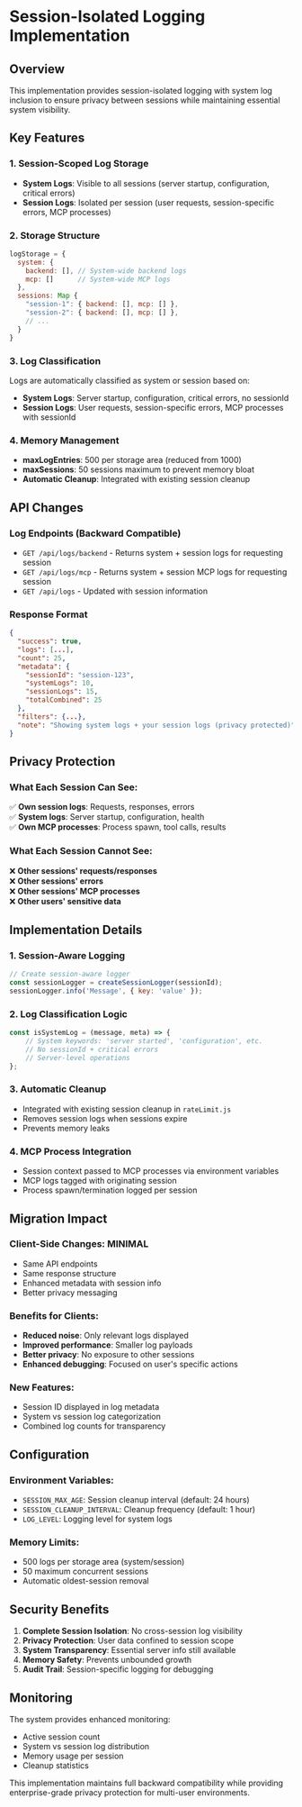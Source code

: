 # Session-Isolated Logging Implementation

## Overview

This implementation provides session-isolated logging with system log inclusion to ensure privacy between sessions while maintaining essential system visibility.

## Key Features

### 1. Session-Scoped Log Storage

- **System Logs**: Visible to all sessions (server startup, configuration, critical errors)
- **Session Logs**: Isolated per session (user requests, session-specific errors, MCP processes)

### 2. Storage Structure

```javascript
logStorage = {
  system: {
    backend: [], // System-wide backend logs
    mcp: []      // System-wide MCP logs
  },
  sessions: Map {
    "session-1": { backend: [], mcp: [] },
    "session-2": { backend: [], mcp: [] },
    // ...
  }
}
```

### 3. Log Classification

Logs are automatically classified as system or session based on:

- **System Logs**: Server startup, configuration, critical errors, no sessionId
- **Session Logs**: User requests, session-specific errors, MCP processes with sessionId

### 4. Memory Management

- **maxLogEntries**: 500 per storage area (reduced from 1000)
- **maxSessions**: 50 sessions maximum to prevent memory bloat
- **Automatic Cleanup**: Integrated with existing session cleanup

## API Changes

### Log Endpoints (Backward Compatible)

- `GET /api/logs/backend` - Returns system + session logs for requesting session
- `GET /api/logs/mcp` - Returns system + session MCP logs for requesting session
- `GET /api/logs` - Updated with session information

### Response Format

```json
{
  "success": true,
  "logs": [...],
  "count": 25,
  "metadata": {
    "sessionId": "session-123",
    "systemLogs": 10,
    "sessionLogs": 15,
    "totalCombined": 25
  },
  "filters": {...},
  "note": "Showing system logs + your session logs (privacy protected)"
}
```

## Privacy Protection

### What Each Session Can See:

✅ **Own session logs**: Requests, responses, errors  
✅ **System logs**: Server startup, configuration, health  
✅ **Own MCP processes**: Process spawn, tool calls, results

### What Each Session Cannot See:

❌ **Other sessions' requests/responses**  
❌ **Other sessions' errors**  
❌ **Other sessions' MCP processes**  
❌ **Other users' sensitive data**

## Implementation Details

### 1. Session-Aware Logging

```javascript
// Create session-aware logger
const sessionLogger = createSessionLogger(sessionId);
sessionLogger.info('Message', { key: 'value' });
```

### 2. Log Classification Logic

```javascript
const isSystemLog = (message, meta) => {
	// System keywords: 'server started', 'configuration', etc.
	// No sessionId + critical errors
	// Server-level operations
};
```

### 3. Automatic Cleanup

- Integrated with existing session cleanup in `rateLimit.js`
- Removes session logs when sessions expire
- Prevents memory leaks

### 4. MCP Process Integration

- Session context passed to MCP processes via environment variables
- MCP logs tagged with originating session
- Process spawn/termination logged per session

## Migration Impact

### Client-Side Changes: MINIMAL

- Same API endpoints
- Same response structure
- Enhanced metadata with session info
- Better privacy messaging

### Benefits for Clients:

- **Reduced noise**: Only relevant logs displayed
- **Improved performance**: Smaller log payloads
- **Better privacy**: No exposure to other sessions
- **Enhanced debugging**: Focused on user's specific actions

### New Features:

- Session ID displayed in log metadata
- System vs session log categorization
- Combined log counts for transparency

## Configuration

### Environment Variables:

- `SESSION_MAX_AGE`: Session cleanup interval (default: 24 hours)
- `SESSION_CLEANUP_INTERVAL`: Cleanup frequency (default: 1 hour)
- `LOG_LEVEL`: Logging level for system logs

### Memory Limits:

- 500 logs per storage area (system/session)
- 50 maximum concurrent sessions
- Automatic oldest-session removal

## Security Benefits

1. **Complete Session Isolation**: No cross-session log visibility
2. **Privacy Protection**: User data confined to session scope
3. **System Transparency**: Essential server info still available
4. **Memory Safety**: Prevents unbounded growth
5. **Audit Trail**: Session-specific logging for debugging

## Monitoring

The system provides enhanced monitoring:

- Active session count
- System vs session log distribution
- Memory usage per session
- Cleanup statistics

This implementation maintains full backward compatibility while providing enterprise-grade privacy protection for multi-user environments.
